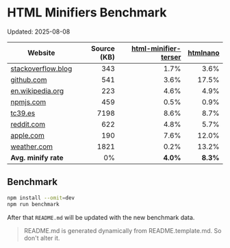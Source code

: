 # HTML Minifiers Benchmark

Updated: 2025-08-08

[html-minifier-terser]: https://www.npmjs.com/package/html-minifier-terser/v/7.2.0
[htmlnano]: https://www.npmjs.com/package/htmlnano/v/2.1.2

| Website | Source (KB) | [html-minifier-terser] | [htmlnano] |
| ------- | ----------: | ---------------------: | ---------: |
| [stackoverflow.blog](https://stackoverflow.blog/) | 343 | 1.7% | 3.6% |
| [github.com](https://github.com/) | 541 | 3.6% | 17.5% |
| [en.wikipedia.org](https://en.wikipedia.org/wiki/Main_Page) | 223 | 4.6% | 4.9% |
| [npmjs.com](https://www.npmjs.com/package/eslint) | 459 | 0.5% | 0.9% |
| [tc39.es](https://tc39.es/ecma262/) | 7198 | 8.6% | 8.7% |
| [reddit.com](https://reddit.com/) | 622 | 4.8% | 5.7% |
| [apple.com](https://www.apple.com/) | 190 | 7.6% | 12.0% |
| [weather.com](https://weather.com) | 1821 | 0.2% | 13.2% |
| **Avg. minify rate** | 0% | **4.0%** | **8.3%** |

## Benchmark

```bash
npm install --omit=dev
npm run benchmark
```

After that `README.md` will be updated with the new benchmark data.

> README.md is generated dynamically from README.template.md. So don't alter it.
